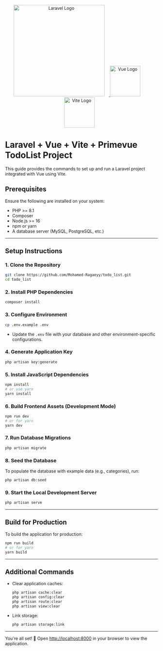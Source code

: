 <p align="center">
    <a href="https://laravel.com" target="_blank">
        <img src="https://raw.githubusercontent.com/laravel/art/master/logo-lockup/5%20SVG/2%20CMYK/1%20Full%20Color/laravel-logolockup-cmyk-red.svg" width="300" alt="Laravel Logo" style="margin-right: 15px; border: 0;">
    </a>
    <a href="https://vuejs.org" target="_blank">
        <img src="https://vuejs.org/images/logo.png" width="100" alt="Vue Logo" style="margin-right: 30px; border: 0;">
    </a>
    <a href="https://vitejs.dev" target="_blank">
        <img src="https://vitejs.dev/logo.svg" width="100" alt="Vite Logo" style="margin-right: 15px; border: 0;">
    </a>
   
</p>


# Laravel + Vue + Vite + Primevue TodoList Project

This guide provides the commands to set up and run a Laravel project integrated with Vue using Vite.

## Prerequisites

Ensure the following are installed on your system:

- PHP >= 8.1
- Composer
- Node.js >= 16
- npm or yarn
- A database server (MySQL, PostgreSQL, etc.)

---

## Setup Instructions

### 1. Clone the Repository
```bash
git clone https://github.com/Mohamed-Ragaeyy/todo_list.git
cd todo_list
```

### 2. Install PHP Dependencies
```bash
composer install
```

### 3. Configure Environment
```bash
cp .env.example .env
```
- Update the `.env` file with your database and other environment-specific configurations.

### 4. Generate Application Key
```bash
php artisan key:generate
```

### 5. Install JavaScript Dependencies
```bash
npm install
# or use yarn
yarn install
```

### 6. Build Frontend Assets (Development Mode)
```bash
npm run dev
# or for yarn
yarn dev
```

### 7. Run Database Migrations
```bash
php artisan migrate
```

### 8. Seed the Database
To populate the database with example data (e.g., categories), run:
```bash
php artisan db:seed
```

### 9. Start the Local Development Server
```bash
php artisan serve
```

---

## Build for Production

To build the application for production:
```bash
npm run build
# or for yarn
yarn build
```

---

## Additional Commands

- Clear application caches:
  ```bash
  php artisan cache:clear
  php artisan config:clear
  php artisan route:clear
  php artisan view:clear
  ```

- Link storage:
  ```bash
  php artisan storage:link
  ```

---

You're all set! 🎉 Open [http://localhost:8000](http://localhost:8000) in your browser to view the application.
